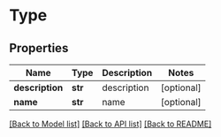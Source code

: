 # Type

## Properties
Name | Type | Description | Notes
------------ | ------------- | ------------- | -------------
**description** | **str** | description | [optional] 
**name** | **str** | name | [optional] 

[[Back to Model list]](../README.md#documentation-for-models) [[Back to API list]](../README.md#documentation-for-api-endpoints) [[Back to README]](../README.md)

